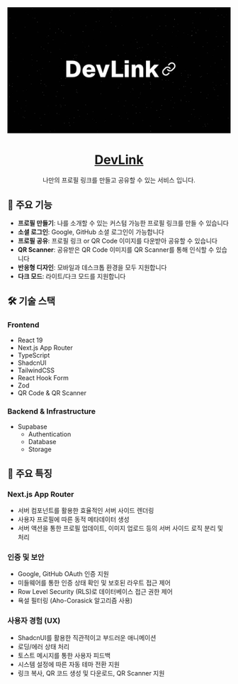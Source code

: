 <a href="https://dev-link-iota.vercel.app">
  <img src="./public/logo2.webp" alt="Logo Image">
  <h1 align="center">DevLink</h1>
</a>

<p align="center">
 나만의 프로필 링크를 만들고 공유할 수 있는 서비스 입니다.
</p>

## 🌟 주요 기능

- **프로필 만들기**: 나를 소개할 수 있는 커스텀 가능한 프로필 링크를 만들 수 있습니다
- **소셜 로그인**: Google, GitHub 소셜 로그인이 가능합니다
- **프로필 공유**: 프로필 링크 or QR Code 이미지를 다운받아 공유할 수 있습니다
- **QR Scanner**: 공유받은 QR Code 이미지를 QR Scanner를 통해 인식할 수 있습니다
- **반응형 디자인**: 모바일과 데스크톱 환경을 모두 지원합니다
- **다크 모드**: 라이트/다크 모드를 지원합니다

## 🛠 기술 스택

### Frontend

- React 19
- Next.js App Router
- TypeScript
- ShadcnUI
- TailwindCSS
- React Hook Form
- Zod
- QR Code & QR Scanner

### Backend & Infrastructure

- Supabase
  - Authentication
  - Database
  - Storage

## 🎯 주요 특징

### Next.js App Router

- 서버 컴포넌트를 활용한 효율적인 서버 사이드 렌더링
- 사용자 프로필에 따른 동적 메타데이터 생성
- 서버 액션을 통한 프로필 업데이트, 이미지 업로드 등의 서버 사이드 로직 분리 및 처리

### 인증 및 보안

- Google, GitHub OAuth 인증 지원
- 미들웨어를 통한 인증 상태 확인 및 보호된 라우트 접근 제어
- Row Level Security (RLS)로 데이터베이스 접근 권한 제어
- 욕설 필터링 (Aho-Corasick 알고리즘 사용)

### 사용자 경험 (UX)

- ShadcnUI를 활용한 직관적이고 부드러운 애니메이션
- 로딩/에러 상태 처리
- 토스트 메시지를 통한 사용자 피드백
- 시스템 설정에 따른 자동 테마 전환 지원
- 링크 복사, QR 코드 생성 및 다운로드, QR Scanner 지원
